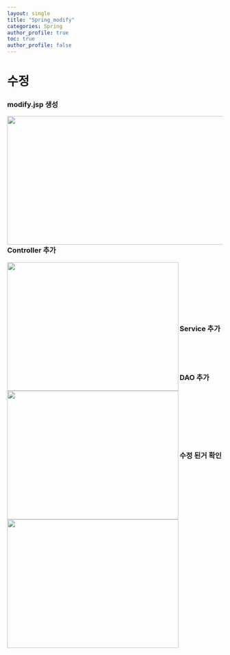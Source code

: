 ```yaml
---
layout: single
title: "Spring_modify"
categories: Spring
author_profile: true
toc: true
author_profile: false
---
```


<h1>수정</h1>

<h3>modify.jsp 생성</h3>

<img src="https://hakcoding.github.io/img/day04_01.png" width="600" height="300" align="left">
<br><br><br><br>
<h3>Controller 추가</h3>

<img src="https://hakcoding.github.io/img/day04_02.png" width="400" height="300" align="left">
<br><br><br><br><br><br><br>
<h3>Service 추가</h3>

<img src="https://hakcoding.github.io/img/day04_03.png" width="400" height="300" align="left">
<br><br><br>
<h3>DAO 추가</h3>

<img src="https://hakcoding.github.io/img/day04_04.png" width="400" height="300" align="left">
<br><br><br><br><br><br><br>
<h3>수정 된거 확인</h3>
